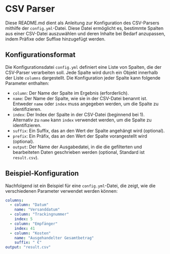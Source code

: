 # CSV Parser

Diese README.md dient als Anleitung zur Konfiguration des CSV-Parsers mithilfe der `config.yml`-Datei. Diese Datei ermöglicht es, bestimmte Spalten aus einer CSV-Datei auszuwählen und deren Inhalte bei Bedarf anzupassen, indem Präfixe oder Suffixe hinzugefügt werden.

## Konfigurationsformat

Die Konfigurationsdatei `config.yml` definiert eine Liste von Spalten, die der CSV-Parser verarbeiten soll. Jede Spalte wird durch ein Objekt innerhalb der Liste `columns` dargestellt. Die Konfiguration jeder Spalte kann folgende Parameter enthalten:

- `column`: Der Name der Spalte im Ergebnis (erforderlich).
- `name`: Der Name der Spalte, wie sie in der CSV-Datei benannt ist. Entweder `name` oder `index` muss angegeben werden, um die Spalte zu identifizieren.
- `index`: Der Index der Spalte in der CSV-Datei (beginnend bei 1). Alternativ zu `name` kann `index` verwendet werden, um die Spalte zu identifizieren.
- `suffix`: Ein Suffix, das an den Wert der Spalte angehängt wird (optional).
- `prefix`: Ein Präfix, das an den Wert der Spalte vorangestellt wird (optional).
- `output`: Der Name der Ausgabedatei, in die die gefilterten und bearbeiteten Daten geschrieben werden (optional, Standard ist `result.csv`).

## Beispiel-Konfiguration

Nachfolgend ist ein Beispiel für eine `config.yml`-Datei, die zeigt, wie die verschiedenen Parameter verwendet werden können:

```yaml
columns:
  - column: "Datum"
    name: "Versanddatum"
  - column: "Trackingnummer"
    index: 5
  - column: "Empfänger"
    index: 41
  - column: "Kosten"
    name: "Ausgehandelter Gesamtbetrag"
    suffix: " €"
output: "result.csv"
```